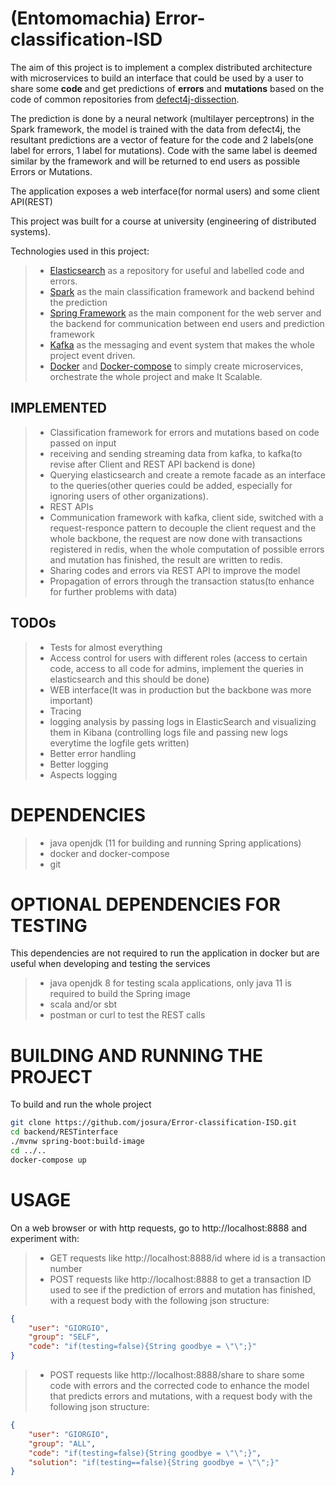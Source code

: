 # (Entomomachia) Error-classification-ISD
The aim of this project is to implement a complex distributed architecture with microservices to build an interface that could be used by a user to share some **code** and get predictions of **errors** and **mutations** based on the code of common repositories from [defect4j-dissection](https://github.com/program-repair/defects4j-dissection).

The prediction is done by a neural network (multilayer perceptrons) in the Spark framework, the model is trained with the data from defect4j, the resultant predictions are a vector of feature for the code and 2 labels(one label for errors, 1 label for mutations). 
Code with the same label is deemed similar by the framework and will be returned to end users as possible Errors or Mutations.

The application exposes a web interface(for normal users) and some client API(REST) 

This project was built for a course at university (engineering of distributed systems).

Technologies used in this project:
> - [Elasticsearch](https://www.elastic.co/) as a repository for useful and labelled code and errors.
> - [Spark](https://spark.apache.org/) as the main classification framework and backend behind the prediction
> - [Spring Framework](https://www.google.com/search?client=firefox-b-d&q=spring) as the main component for the web server and the backend for communication between end users and prediction framework
> - [Kafka](https://www.confluent.io/what-is-apache-kafka/?utm_medium=sem&utm_source=google&utm_campaign=ch.sem_br.nonbrand_tp.prs_tgt.kafka_mt.xct_rgn.emea_lng.eng_dv.all_con.kafka-general&utm_term=kafka&creative=&device=c&placement=&gclid=CjwKCAjw7--KBhAMEiwAxfpkWI5WuMmACbZnsIRBemzfwiqFWKfgoY9WfTjr2mPf2p7OdkaOvl1AFhoCdbIQAvD_BwE) as the messaging and event system that makes the whole project event driven.
> - [Docker](https://www.docker.com/) and [Docker-compose](https://docs.docker.com/compose/) to simply create microservices, orchestrate the whole project and make It Scalable.

## IMPLEMENTED
> - Classification framework for errors and mutations based on code passed on input
> - receiving and sending streaming data from kafka, to kafka(to revise after Client and REST API backend is done)
> - Querying elasticsearch and create a remote facade as an interface to the queries(other queries could be added, especially for ignoring users of other organizations).
> - REST APIs
> - Communication framework with kafka, client side, switched with a request-responce pattern to decouple the client request and the whole backbone, the request are now done with transactions registered in redis, when the whole computation of possible errors and mutation has finished, the result are written to redis.
> - Sharing codes and errors via REST API to improve the model
> - Propagation of errors through the transaction status(to enhance for further problems with data)

## TODOs
> - Tests for almost everything
> - Access control for users with different roles (access to certain code, access to all code for admins, implement the queries in elasticsearch and this should be done)
> - WEB interface(It was in production but the backbone was more important)
> - Tracing
> - logging analysis by passing logs in ElasticSearch and visualizing them in Kibana (controlling logs file and passing new logs everytime the logfile gets written)
> - Better error handling
> - Better logging
> - Aspects logging

# DEPENDENCIES
> - java openjdk (11 for building and running Spring applications)
> - docker and docker-compose
> - git

# OPTIONAL DEPENDENCIES FOR TESTING
This dependencies are not required to run the application in docker but are useful when developing and testing the services
> - java openjdk 8 for testing scala applications, only java 11 is required to build the Spring image
> - scala and/or sbt
> - postman or curl to test the REST calls

# BUILDING AND RUNNING THE PROJECT
To build and run the whole project
```bash
git clone https://github.com/josura/Error-classification-ISD.git
cd backend/RESTinterface
./mvnw spring-boot:build-image
cd ../..
docker-compose up
```

# USAGE
On a web browser or with http requests, go to http://localhost:8888 and experiment with:
> - GET requests like http://localhost:8888/id where id is a transaction number
> - POST requests like http://localhost:8888 to get a transaction ID used to see if the prediction of errors and mutation has finished, with a request body with the following json structure:
```json
{
    "user": "GIORGIO",
    "group": "SELF",
    "code": "if(testing=false){String goodbye = \"\";}"
}
```
> - POST requests like http://localhost:8888/share to share some code with errors and the corrected code to enhance the model that predicts errors and mutations, with a request body with the following json structure:
```json
{
    "user": "GIORGIO",
    "group": "ALL",
    "code": "if(testing=false){String goodbye = \"\";}",
    "solution": "if(testing==false){String goodbye = \"\";}"
}
```
